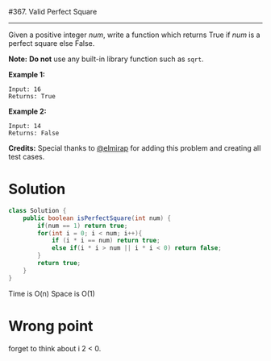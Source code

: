 #367. Valid Perfect Square

------

Given a positive integer *num*, write a function which returns True if *num* is a perfect square else False.

**Note:** **Do not** use any built-in library function such as `sqrt`.

**Example 1:**

```
Input: 16
Returns: True
```

**Example 2:**

```
Input: 14
Returns: False
```

**Credits:**
Special thanks to [@elmirap](https://discuss.leetcode.com/user/elmirap) for adding this problem and creating all test cases.

# Solution

```java
class Solution {
    public boolean isPerfectSquare(int num) {
        if(num == 1) return true;
        for(int i = 0; i < num; i++){
            if (i * i == num) return true;
            else if(i * i > num || i * i < 0) return false;
        }
        return true;
    }
}
```

Time is O(n) Space is O(1)

# Wrong point 

forget to think about i 2 < 0.